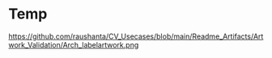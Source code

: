 # Temp
https://github.com/raushanta/CV_Usecases/blob/main/Readme_Artifacts/Artwork_Validation/Arch_labelartwork.png
